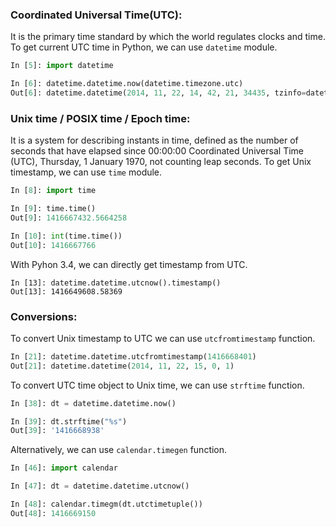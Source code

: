 <!--
.. title: Unix Timestamp, UTC And Their Conversions In Python
.. slug: python-unix-timestamp-utc-and-their
.. date: 2014-11-22 18:26:00
.. tags: python, linux
.. category: python
.. description: Conversion of various timestamps in Python programming language.
-->


### Coordinated Universal Time(UTC):

It is the primary time standard by which the world regulates clocks and time. To get current UTC time in Python, we can use `datetime` module.

```py
In [5]: import datetime

In [6]: datetime.datetime.now(datetime.timezone.utc)
Out[6]: datetime.datetime(2014, 11, 22, 14, 42, 21, 34435, tzinfo=datetime.timezone.utc)
```


### Unix time / POSIX time / Epoch time:

It is a system for describing instants in time, defined as the number of seconds that have elapsed since 00:00:00 Coordinated Universal Time (UTC), Thursday, 1 January 1970, not counting leap seconds. To get Unix timestamp, we can use `time` module.

```py
In [8]: import time

In [9]: time.time()
Out[9]: 1416667432.5664258

In [10]: int(time.time())
Out[10]: 1416667766
```

With Pyhon 3.4, we can directly get timestamp from UTC.

```
In [13]: datetime.datetime.utcnow().timestamp()
Out[13]: 1416649608.58369
```


### Conversions:

To convert Unix timestamp to UTC we can use `utcfromtimestamp` function.

```py
In [21]: datetime.datetime.utcfromtimestamp(1416668401)
Out[21]: datetime.datetime(2014, 11, 22, 15, 0, 1)
```

To convert UTC time object to Unix time, we can use `strftime` function.

```py
In [38]: dt = datetime.datetime.now()

In [39]: dt.strftime("%s")
Out[39]: '1416668938'
```

Alternatively, we can use `calendar.timegen` function.

```py
In [46]: import calendar

In [47]: dt = datetime.datetime.utcnow()

In [48]: calendar.timegm(dt.utctimetuple())
Out[48]: 1416669150
```
